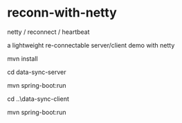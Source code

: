 # reconn-with-netty
netty / reconnect / heartbeat 

a lightweight re-connectable server/client demo with netty


mvn install

cd data-sync-server

mvn spring-boot:run

cd ..\data-sync-client

mvn spring-boot:run

